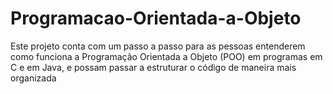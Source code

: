 # Programacao-Orientada-a-Objeto
Este projeto conta com um passo a passo para as pessoas entenderem como funciona a Programação Orientada a Objeto (POO) em programas em C e em Java, e possam passar a estruturar o código de maneira mais organizada
